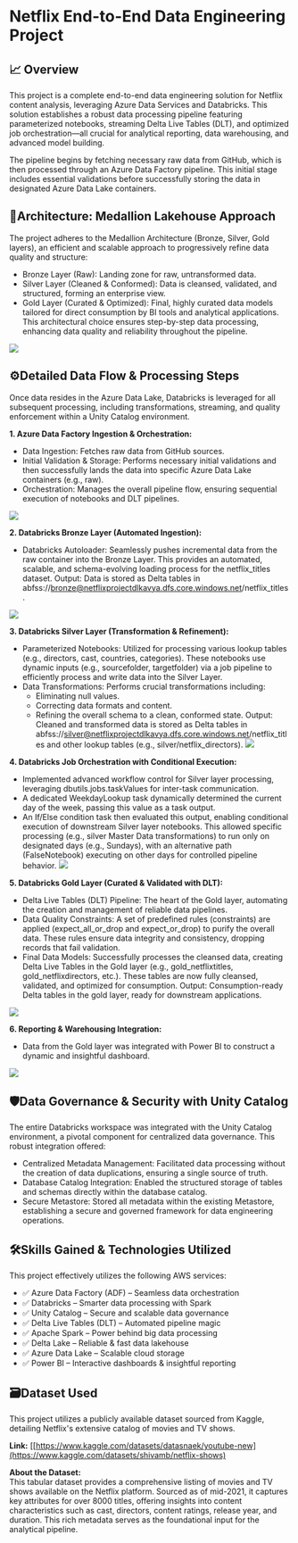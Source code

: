 # Netflix End-to-End Data Engineering Project

## 📈 Overview
This project is a complete end-to-end data engineering solution for Netflix content analysis, leveraging Azure Data Services and Databricks. This solution establishes a robust data processing pipeline featuring parameterized notebooks, streaming Delta Live Tables (DLT), and optimized job orchestration—all crucial for analytical reporting, data warehousing, and advanced model building.

The pipeline begins by fetching necessary raw data from GitHub, which is then processed through an Azure Data Factory pipeline. This initial stage includes essential validations before successfully storing the data in designated Azure Data Lake containers.

## 🚀Architecture: Medallion Lakehouse Approach 
The project adheres to the Medallion Architecture (Bronze, Silver, Gold layers), an efficient and scalable approach to progressively refine data quality and structure:
- Bronze Layer (Raw): Landing zone for raw, untransformed data.
- Silver Layer (Cleaned & Conformed): Data is cleansed, validated, and structured, forming an enterprise view.
- Gold Layer (Curated & Optimized): Final, highly curated data models tailored for direct consumption by BI tools and analytical applications.
This architectural choice ensures step-by-step data processing, enhancing data quality and reliability throughout the pipeline.
<img src="Architecture Diagram.jpg">


## ⚙️Detailed Data Flow & Processing Steps 
Once data resides in the Azure Data Lake, Databricks is leveraged for all subsequent processing, including transformations, streaming, and quality enforcement within a Unity Catalog environment.<br>

**1. Azure Data Factory Ingestion & Orchestration:**
   - Data Ingestion: Fetches raw data from GitHub sources.
   - Initial Validation & Storage: Performs necessary initial validations and then successfully lands the data into specific Azure Data Lake containers (e.g., raw).
   - Orchestration: Manages the overall pipeline flow, ensuring sequential execution of notebooks and DLT pipelines.
     
<img src="Screenshots/adf_pipeline.png">

**2. Databricks Bronze Layer (Automated Ingestion):**
  - Databricks Autoloader: Seamlessly pushes incremental data from the raw container into the Bronze Layer. This provides an automated, scalable, and schema-evolving loading process for the netflix_titles dataset.
Output: Data is stored as Delta tables in abfss://bronze@netflixprojectdlkavya.dfs.core.windows.net/netflix_titles.
<img src="Screenshots/1_autoloader.png"> 

**3. Databricks Silver Layer (Transformation & Refinement):**
  - Parameterized Notebooks: Utilized for processing various lookup tables (e.g., directors, cast, countries, categories). These notebooks use dynamic inputs (e.g., sourcefolder, targetfolder) via a job pipeline to efficiently process and write data into the Silver Layer.
  - Data Transformations: Performs crucial transformations including:
     - Eliminating null values.
     - Correcting data formats and content.
     - Refining the overall schema to a clean, conformed state.
Output: Cleaned and transformed data is stored as Delta tables in abfss://silver@netflixprojectdlkavya.dfs.core.windows.net/netflix_titles and other lookup tables (e.g., silver/netflix_directors).
<img src="Screenshots/3_silver_lookup_pipeline.png"> <br>

**4. Databricks Job Orchestration with Conditional Execution:**
  - Implemented advanced workflow control for Silver layer processing, leveraging dbutils.jobs.taskValues for inter-task communication.
  - A dedicated WeekdayLookup task dynamically determined the current day of the week, passing this value as a task output.
  - An If/Else condition task then evaluated this output, enabling conditional execution of downstream Silver layer notebooks. This allowed specific processing (e.g., silver Master Data transformations) to run only on designated days (e.g., Sundays), with an alternative path (FalseNotebook) executing on other days for controlled pipeline behavior.
<img src="Screenshots/5_silver_data%20pipeline_run.png"> <br> 

**5. Databricks Gold Layer (Curated & Validated with DLT):**
  - Delta Live Tables (DLT) Pipeline: The heart of the Gold layer, automating the creation and management of reliable data pipelines.
  - Data Quality Constraints: A set of predefined rules (constraints) are applied (expect_all_or_drop and expect_or_drop) to purify the overall data. These rules ensure data integrity and consistency, dropping records that fail validation.
  - Final Data Models: Successfully processes the cleansed data, creating Delta Live Tables in the Gold layer (e.g., gold_netflixtitles, gold_netflixdirectors, etc.). These tables are now fully cleansed, validated, and optimized for consumption.
Output: Consumption-ready Delta tables in the gold layer, ready for downstream applications.
<img src="Screenshots/7_DeltaLiveTable_Pipeline_run.png">

**6. Reporting & Warehousing Integration:**
- Data from the Gold layer was integrated with Power BI to construct a dynamic and insightful dashboard. 
<img src="Netflix Dashboard.png">

## 🛡️Data Governance & Security with Unity Catalog 
The entire Databricks workspace was integrated with the Unity Catalog environment, a pivotal component for centralized data governance. This robust integration offered:
- Centralized Metadata Management: Facilitated data processing without the creation of data duplications, ensuring a single source of truth.
- Database Catalog Integration: Enabled the structured storage of tables and schemas directly within the database catalog.
- Secure Metastore: Stored all metadata within the existing Metastore, establishing a secure and governed framework for data engineering operations.
  
## 🛠️Skills Gained & Technologies Utilized
This project effectively utilizes the following AWS services:
- ✅ Azure Data Factory (ADF) – Seamless data orchestration
- ✅ Databricks – Smarter data processing with Spark
- ✅ Unity Catalog – Secure and scalable data governance
- ✅ Delta Live Tables (DLT) – Automated pipeline magic
- ✅ Apache Spark – Power behind big data processing
- ✅ Delta Lake – Reliable & fast data lakehouse
- ✅ Azure Data Lake – Scalable cloud storage
- ✅ Power BI – Interactive dashboards & insightful reporting

## 🗃️Dataset Used
This project utilizes a publicly available dataset sourced from Kaggle, detailing Netflix's extensive catalog of movies and TV shows.

**Link:** [[https://www.kaggle.com/datasets/datasnaek/youtube-new](https://www.kaggle.com/datasets/shivamb/netflix-shows)

**About the Dataset:** <br>
This tabular dataset provides a comprehensive listing of movies and TV shows available on the Netflix platform. Sourced as of mid-2021, it captures key attributes for over 8000 titles, offering insights into content characteristics such as cast, directors, content ratings, release year, and duration. This rich metadata serves as the foundational input for the analytical pipeline.




